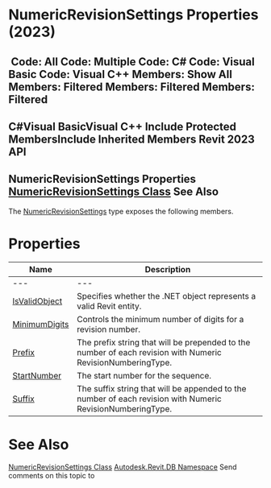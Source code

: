 # NumericRevisionSettings Properties (2023)

﻿
 Code: All Code: Multiple Code: C# Code: Visual Basic Code: Visual C++  Members: Show All Members: Filtered Members: Filtered Members: Filtered   
---  
C#Visual BasicVisual C++
Include Protected MembersInclude Inherited Members
Revit 2023 API  
---  
NumericRevisionSettings Properties  
[NumericRevisionSettings Class](3de46f00-fbf9-0c6b-b7fa-5d33052d0091.md "NumericRevisionSettings Class") See Also  
---  
The [NumericRevisionSettings](3de46f00-fbf9-0c6b-b7fa-5d33052d0091.md "NumericRevisionSettings Class") type exposes the following members.
# Properties
| Name | Description |
| --- | --- |
| --- | --- | --- |
| [IsValidObject](e93119a8-b830-f52f-8723-122d1bd15a4c.md "IsValidObject Property") | Specifies whether the .NET object represents a valid Revit entity. |
| [MinimumDigits](3e9653ff-d2e7-3058-0bbd-6fb6649b81a0.md "MinimumDigits Property") | Controls the minimum number of digits for a revision number. |
| [Prefix](9a46a5d5-0ef5-886d-509e-59ef7381c82c.md "Prefix Property") | The prefix string that will be prepended to the number of each revision with Numeric RevisionNumberingType. |
| [StartNumber](4ee6d5d4-5096-53c9-e911-683c0dd3063a.md "StartNumber Property") | The start number for the sequence. |
| [Suffix](4787939b-9e9c-a722-1c4a-b6cefd63d5d1.md "Suffix Property") | The suffix string that will be appended to the number of each revision with Numeric RevisionNumberingType. |

# See Also
[NumericRevisionSettings Class](3de46f00-fbf9-0c6b-b7fa-5d33052d0091.md "NumericRevisionSettings Class")
[Autodesk.Revit.DB Namespace](87546ba7-461b-c646-cbb1-2cb8f5bff8b2.md "Autodesk.Revit.DB Namespace")
Send comments on this topic to 